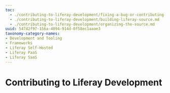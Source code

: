 ```yaml
---
toc:
  - ./contributing-to-liferay-development/fixing-a-bug-or-contributing-a-new-feature.md
  - ./contributing-to-liferay-development/building-liferay-source.md
  - ./contributing-to-liferay-development/organizing-the-source.md
uuid: 54742f97-156a-4094-914d-0f58ec1aaae3
taxonomy-category-names:
- Development and Tooling
- Frameworks
- Liferay Self-Hosted
- Liferay PaaS
- Liferay SaaS
---
```


# Contributing to Liferay Development
<!--Introduction needed. Markdown removed, since children cards are automatically added.-->
